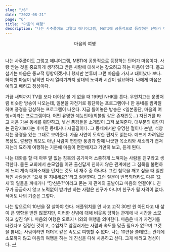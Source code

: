 ```yaml
---
slug: "/6"
date: "2022-08-21"
page: "6"
title: "마음의 여행"
description: "나는 사주풀이도 그렇고 애니어그램, MBTI에 공통적으로 등장하는 단어가 마음이다."
---
```


<div style="text-align: center;">
    <div class="post-line" style="display: inline-block; line-height:160%">
    마음의 여행
    </div>
</div>

<br>

나는 사주풀이도 그렇고 애니어그램, MBTI에 공통적으로 등장하는 단어가 마음이다. 사랑 받는 것을 중요하게 생각하고 받은 사랑에 대해서는 갚으려고 하는 마음이 있다. 돕고 섬기는 마음은 종교적 영향이겠거니 했지만 본투비 그런 마음을 가지고 태어났나 보다. 하지만 마음이 닫히면 다시 열리기까지 상대의 노력과 시간이 필요하다. 나에게 마음은 예의고 배려고 정성이다.

가끔 새벽까지 TV를 보다 더이상 볼 게 없을 때 199번 NHK를 튼다. 우연치고는 운명처럼 비슷한 방송이 나오는데, 일본을 자전거로 횡단하는 프로그램이나 한 동네를 뜀박질하며 풍경을 감상하는 프로그램이 나온다. 지금 틀어놓은 방송은 <일본종단, 마음의 여행>이라는 프로그램이다. 어떤 유명한 예능인이(최불암 같은 존재인듯...) 자전거를 타고 처음 가본 동네를 횡단하고, 낯선 풍경들을 소개없이 그저 보여준다. 대부분의 횡단지는 관광지보다는 후미진 동네거나 시골길이다. 그 동네에서만 유명한 절이나 논밭, 석양지는 풍경을 있는 그대로 보여준다. 가끔 사연이 도착한 편지도 읽는다. 예쁘게 차려입은 복장도, 깔끔한 외모도 아닌 사람이 편안한 풍경과 함께 나긋한 목소리와 새소리가 겹쳐지는데 묘하게 여행하는 기분에 마음이 편안해지고 가만히 보고, 듣게 된다.

나는 대화를 할 때 아무 말 없는 침묵의 공기마저 소중하게 느껴지는 사람을 친구라고 생각한다. 물론 교회에서 순모임을 이끈 출신답게 친하지 않은 관계에선 그 침묵을 불편하게 느껴 계속 대화소재를 던지는 것도 내 재주 중 하나다. 그런 침묵을 깨고 싶을 때 일반적인 사람들은 “요새 잘 지내세요?”라고 질문한다. 그런 질문이 반복되더라도 다른 ‘요새’의 일들을 꺼내거나 “당신은?”이라고 묻는 게 관계의 출발이고 마음의 연결이다. 친구가 궁금하지 않고 노력없이 받기만 하는 사람은 친구가 아니며 친구가 될 자격이 없다. 적어도 나의 기준은 그렇다.

나는 앞으로의 10년을 잘 살아야 한다. 애플워치를 안 사고 고작 30만 원 아낀다고 내 삶이 큰 영향을 받진 않겠지만, 이러한 신념에 대해 비웃음 당하는 관계에 내 시간을 소모하고 싶진 않다. 마음의 여행은 오로지 나와의 여행을 의미한다. 마음은 내가 자전거를 타겠다고 결정한 것이고, 수입차로 앞질러가는 사람과 속도를 맞출 필요가 없으며 그것을 뽐내는 사람이라면 더더욱 같은 속도로 여행할 수 없다. 나는 10년을 쓸데없는 관계에 소모하지 않고 마음의 여행을 하는 데 진심을 다해 사용하고 싶다. 그게 배려고 정성이다. <a href="/">↵</a>
